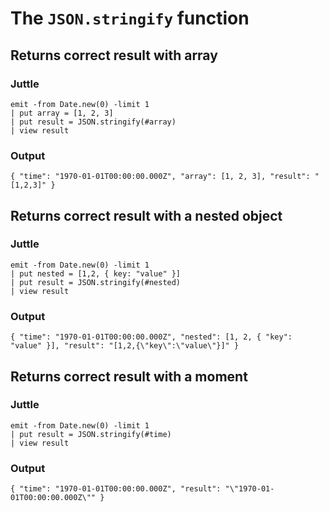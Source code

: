The `JSON.stringify` function
=============================

Returns correct result with array
---------------------------------

### Juttle

    emit -from Date.new(0) -limit 1
    | put array = [1, 2, 3]
    | put result = JSON.stringify(#array)
    | view result

### Output

    { "time": "1970-01-01T00:00:00.000Z", "array": [1, 2, 3], "result": "[1,2,3]" }

Returns correct result with a nested object
-------------------------------------------

### Juttle

    emit -from Date.new(0) -limit 1
    | put nested = [1,2, { key: "value" }]
    | put result = JSON.stringify(#nested)
    | view result

### Output

    { "time": "1970-01-01T00:00:00.000Z", "nested": [1, 2, { "key": "value" }], "result": "[1,2,{\"key\":\"value\"}]" }

Returns correct result with a moment
------------------------------------

### Juttle

    emit -from Date.new(0) -limit 1
    | put result = JSON.stringify(#time)
    | view result

### Output

    { "time": "1970-01-01T00:00:00.000Z", "result": "\"1970-01-01T00:00:00.000Z\"" }
